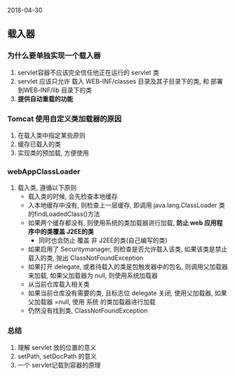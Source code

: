 2018-04-30

## 载入器

### 为什么要单独实现一个载入器
1. servlet容器不应该完全信任他正在运行的 servlet 类
2. servlet 应该只允许 载入 WEB-INF/classes 目录及其子目录下的类, 和 部署到WEB-INF/lib 目录下的类
3. **提供自动重载的功能**

### Tomcat 使用自定义类加载器的原因
1. 在载入类中指定某些原则
2. 缓存已载入的类
3. 实现类的预加载, 方便使用

### webAppClassLoader
1. 载入类, 遵循以下原则
    - 载入类的时候, 会先检查本地缓存
    - 入本地缓存中没有, 则检查上一层缓存, 即调用 java.lang.ClassLoader 类的findLoadedClass()方法
    - 如果两个缓存都没有, 则使用系统的类加载器进行加载, **防止 web 应用程序中的类覆盖 J2EE的类**        
        - 同时也会防止 覆盖 非 J2EE的类(自己编写的类)
    - 如果启用了 Securitymanager, 则检查是否允许载入该类, 如果该类是禁止载入的类, 抛出 ClassNotFoundException
    - 如果打开 delegate, 或者待载入的类是包触发器中的包名, 则调用父加载器来加载, 如果父加载器为 null, 则使用系统加载器
    - 从当前仓库载入相关类
    - 如果当前仓库没有需要的类, 且标志位 delegate 关闭, 使用父加载器, 如果父加载器 =null, 使用 系统 的类加载器进行加载
    - 仍然没有找到类,   ClassNotFoundException
    
### 总结
1. 理解 servlet 放的位置的意义
2. setPath, setDocPath 的意义
3. 一个 servlet记载到容器的原理    